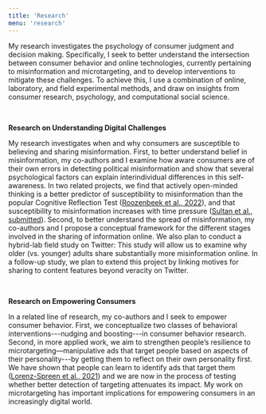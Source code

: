 ```yaml
---
title: 'Research'
menu: 'research'
---
```


My research investigates the psychology of consumer judgment and decision making. Specifically, I seek to better understand the intersection between consumer behavior and online technologies, currently pertaining to misinformation and microtargeting, and to develop interventions to mitigate these challenges. To achieve this, I use a combination of online, laboratory, and field experimental methods, and draw on insights from consumer research, psychology, and computational social science.

<br>

**Research on Understanding Digital Challenges**

My research investigates when and why consumers are susceptible to believing and sharing misinformation. First, to better understand belief in misinformation, my co-authors and I examine how aware consumers are of their own errors in detecting political misinformation and show that several psychological factors can explain interindividual differences in this self-awareness. In two related projects, we find that actively open-minded thinking is a better predictor of susceptibility to misinformation than the popular Cognitive Reflection Test ([Roozenbeek et al., 2022](http://journal.sjdm.org/22/220228/jdm220228.pdf)), and that susceptibility to misinformation increases with time pressure ([Sultan et al., submitted](https://psyarxiv.com/brn5s/)). Second, to better understand the spread of misinformation, my co-authors and I propose a conceptual framework for the different stages involved in the sharing of information online. We also plan to conduct a hybrid-lab field study on Twitter: This study will allow us to examine why older (vs. younger) adults share substantially more misinformation online. In a follow-up study, we plan to extend this project by linking motives for sharing to content features beyond veracity on Twitter.

<br>

**Research on Empowering Consumers**

In a related line of research, my co-authors and I seek to empower consumer behavior. First, we conceptualize two classes of behavioral interventions---nudging and boosting---in consumer behavior research. Second, in more applied work, we aim to strengthen people’s resilience to microtargeting—manipulative ads that target people based on aspects of their personality---by getting them to reflect on their own personality first. We have shown that people can learn to identify ads that target them ([Lorenz-Spreen et al., 2021](https://doi.org/10.1038/s41598-021-94796-z)) and we are now in the process of testing whether better detection of targeting attenuates its impact. My work on microtargeting has important implications for empowering consumers in an increasingly digital world.
